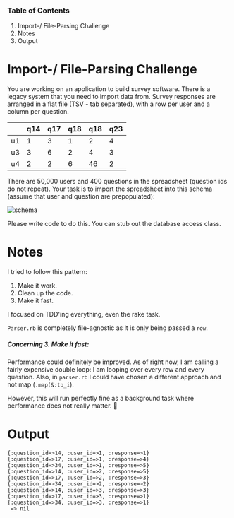 ### Table of Contents

1. Import-/ File-Parsing Challenge
1. Notes
1. Output

Import-/ File-Parsing Challenge
===============================

You are working on an application to build survey software. There is a legacy system that
you need to import data from. Survey responses are arranged in a flat file (TSV - tab
separated), with a row per user and a column per question.


|   |q14 | q17   | q18 | q18 | q23   |
| -------------- | ------------- | ---------   | ------------ | ------------ | ----------   |
|	u1	 | 1	   | 3	   | 1 | 2 | 4		  |
|	u3	 | 3	   | 6	   | 2 | 4 | 3		  |
|	u4	 | 2	   | 2	   | 6 | 46 | 2		  |

There are 50,000 users and 400 questions in the spreadsheet (question ids do not repeat).
Your task is to import the spreadsheet into this schema (assume that user and question are
prepopulated):

![schema](http://i1.minus.com/jbfs0xljEBA0Lf.png)

Please write code to do this. You can stub out the database access class.



Notes
=====

I tried to follow this pattern:

1. Make it work.
2. Clean up the code.
3. Make it fast.

I focused on TDD'ing everything, even the rake task.

`Parser.rb` is completely file-agnostic as it is only being passed a `row`.


##### Concerning **3. Make it fast**:

Performance could definitely be improved. As of right now, I am calling a fairly expensive double loop:
I am looping over every row and every question. Also, in `parser.rb` I could have chosen a different approach and not map (`.map(&:to_i`).

However, this will run perfectly fine as a background task where performance does not really matter. :metal:



Output
=======

````
{:question_id=>14, :user_id=>1, :response=>1}
{:question_id=>17, :user_id=>1, :response=>4}
{:question_id=>34, :user_id=>1, :response=>5}
{:question_id=>14, :user_id=>2, :response=>5}
{:question_id=>17, :user_id=>2, :response=>3}
{:question_id=>34, :user_id=>2, :response=>2}
{:question_id=>14, :user_id=>3, :response=>3}
{:question_id=>17, :user_id=>3, :response=>1}
{:question_id=>34, :user_id=>3, :response=>1}
 => nil
 ````
